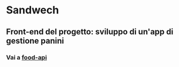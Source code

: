 # Sandwech
## Front-end del progetto: sviluppo di un'app di gestione panini
### Vai a <a href="https://github.com/alessiomodonesi/food-api">food-api</a>
